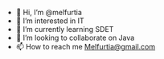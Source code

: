 - 👋 Hi, I’m @melfurtia
- 👀 I’m interested in IT
- 🌱 I’m currently learning SDET
- 💞️ I’m looking to collaborate on Java
- 📫 How to reach me Melfurtia@gmail.com

<!---
melfurtia/melfurtia is a ✨ special ✨ repository because its `README.md` (this file) appears on your GitHub profile.
You can click the Preview link to take a look at your changes.
--->

